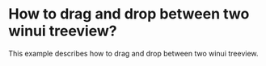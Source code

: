 # How to drag and drop between two winui treeview?
This example describes how to drag and drop between two winui treeview.
